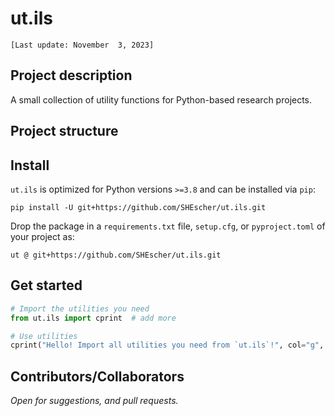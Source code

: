 # ut.ils

`[Last update: November  3, 2023]`

## Project description

A small collection of utility functions for Python-based research projects.

## Project structure

## Install

`ut.ils` is optimized for Python versions  `>=3.8` and can be installed via `pip`:

```shell
pip install -U git+https://github.com/SHEscher/ut.ils.git
```

Drop the package in a `requirements.txt` file, `setup.cfg`, or `pyproject.toml` of your project as:

```text
ut @ git+https://github.com/SHEscher/ut.ils.git
```

## Get started

```python
# Import the utilities you need
from ut.ils import cprint  # add more

# Use utilities
cprint("Hello! Import all utilities you need from `ut.ils`!", col="g", fm="b")
```

## Contributors/Collaborators

*Open for suggestions, and pull requests.*
